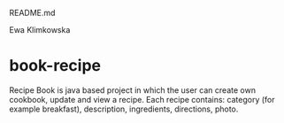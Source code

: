 README.md

Ewa Klimkowska

# book-recipe

Recipe Book is java based project in which the user can create own cookbook, update and view a recipe.
Each recipe contains: category (for example breakfast), description, ingredients, directions, photo.
